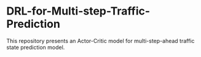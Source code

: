 # DRL-for-Multi-step-Traffic-Prediction
This repository presents an Actor-Critic model for multi-step-ahead traffic state prediction model.
